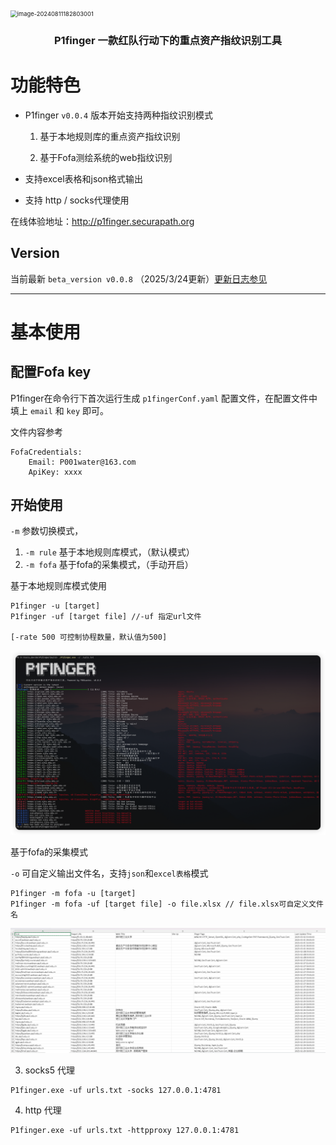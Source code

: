 

<img src="./img/image-20240811182803001.png" alt="image-20240811182803001" style="zoom: 67%;" />

<h3 align="center">P1finger 一款红队行动下的重点资产指纹识别工具</h3>



# 功能特色

* P1finger `v0.0.4` 版本开始支持两种指纹识别模式

  1. 基于本地规则库的重点资产指纹识别

  1. 基于Fofa测绘系统的web指纹识别


* 支持excel表格和json格式输出
* 支持 http / socks代理使用

在线体验地址：http://p1finger.securapath.org



## Version

当前最新 `beta_version v0.0.8` （2025/3/24更新）[更新日志参见](https://github.com/P001water/P1finger/blob/master/更新日志.md)

---

# 基本使用

## 配置Fofa key

P1finger在命令行下首次运行生成 `p1fingerConf.yaml` 配置文件，在配置文件中填上 `email` 和 `key` 即可。

文件内容参考

```
FofaCredentials:
    Email: P001water@163.com
    ApiKey: xxxx
```



## 开始使用

`-m` 参数切换模式，

1. `-m rule` 基于本地规则库模式，（默认模式）
2. `-m fofa` 基于fofa的采集模式，（手动开启）

基于本地规则库模式使用

```
P1finger -u [target]
P1finger -uf [target file] //-uf 指定url文件

[-rate 500 可控制协程数量，默认值为500]
```

![image-20250324155741030](./img/image-20250324155741030.png)

基于fofa的采集模式

`-o` 可自定义输出文件名，支持`json`和`excel表格`模式

```
P1finger -m fofa -u [target]
P1finger -m fofa -uf [target file] -o file.xlsx // file.xlsx可自定义文件名
```

![image-20250306193647713](./img/image-20250306193647713.png)



3. socks5 代理

```
P1finger.exe -uf urls.txt -socks 127.0.0.1:4781
```

4. http 代理

```
P1finger.exe -uf urls.txt -httpproxy 127.0.0.1:4781
```






